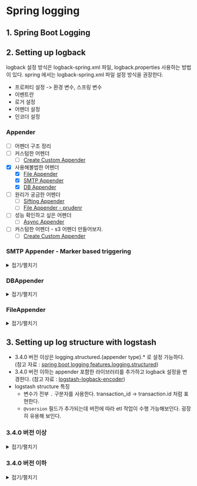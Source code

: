 # Spring logging

## 1. Spring Boot Logging


## 2. Setting up logback

logback 설정 방식은 logback-spring.xml 파일, logback.properties 사용하는 방법이 있다.
spring 에서는 logback-spring.xml 파일 설정 방식을 권장한다.

- 프로퍼티 설정 -> 환경 변수, 스프링 변수
- 이벤트란
- 로거 설정
- 어펜더 설정
- 인코더 설정

### Appender

- [ ] 어펜더 구조 정리
- [ ] 커스텀한 어펜더
	- [ ] [Create Custom Appender](https://logback.qos.ch/manual/appenders.html#WriteYourOwnAppender)
- [X] 사용해볼법한 어펜더
	- [X] [File Appender](https://logback.qos.ch/manual/appenders.html#FileAppender)
	- [X] [SMTP Appender](https://logback.qos.ch/manual/appenders.html#SMTPAppender)
	- [X] [DB Appender](https://logback.qos.ch/manual/appenders.html#DBAppender)
- [ ] 원리가 궁금한 어펜더
	- [ ] [Sifting Appender](https://logback.qos.ch/manual/appenders.html#SiftingAppender)
	- [ ] [File Appender - prudenr](https://logback.qos.ch/manual/appenders.html#prudent)
- [ ] 성능 확인하고 싶은 어펜더
	- [ ] [Async Appender](https://logback.qos.ch/manual/appenders.html#SiftingAppender)
- [ ] 커스텀한 어펜더 - s3 어펜더 만들어보자.
	- [ ] [Create Custom Appender](https://logback.qos.ch/manual/appenders.html#WriteYourOwnAppender)

### SMTP Appender - Marker based triggering


<details>
<summary>접기/펼치기</summary>

<!-- summary 아래 한칸 공백 두어야함 -->


ERROR 레벨 중 일부 이벤트 만 메일을 받을 수 있도록 마커 설정이 가능하다.

```kotlin
@RestControllerAdvice
class HelloExceptionHandler {
    private val log = LoggerFactory.getLogger(HelloExceptionHandler::class.java)
    @ExceptionHandler(RuntimeException::class)
    fun handleException(e: RuntimeException): String {
        val notifyAdmin = MarkerFactory.getMarker("NOTIFY_ADMIN")
        log.warn(notifyAdmin, "An exception occurred {}", e.message)
        return "Error: ${e.message}"
    }
}
```

logback-spring.xml 파일에는 OnMarkerEvaluator 에 마커를 등록한다.

```xml
<?xml version="1.0" encoding="UTF-8"?>
<configuration>
    <appender name="EMAIL" class="ch.qos.logback.classic.net.SMTPAppender">
        <evaluator class="ch.qos.logback.classic.boolex.OnMarkerEvaluator">
            <marker>NOTIFY_ADMIN</marker>
        </evaluator>
        <smtpHost>smtp-relay.gmail.com</smtpHost>
        <from>geonc123@estsoft.com</from>
        <to>geonc123@estsoft.com</to>
        <subject>TESTING: %logger{20} - %m</subject>
        <layout class="ch.qos.logback.classic.html.HTMLLayout"/>
    </appender>

    <root level="INFO">
        <appender-ref ref="EMAIL" />
    </root>
</configuration>

```

발생한 예외 수집한 모습이다.

<img width="1300" alt="스크린샷 2024-12-23 오후 1 27 43" src="https://github.com/user-attachments/assets/cc511049-6e64-471f-a550-c28eca14a005" />

JaninoEventEvaluator 기반 트리거도 가능하다. expression 을 등록하면 전송한다.

```xml
<?xml version="1.0" encoding="UTF-8"?>
<configuration>
    <appender name="EMAIL" class="ch.qos.logback.classic.net.SMTPAppender">
        <evaluator class="ch.qos.logback.classic.boolex.OnMarkerEvaluator">
            <marker>NOTIFY_ADMIN</marker>
            <expression>markerList.contains("NOTIFY_ADMIN")||markerList.contains("TRANSACTION_ADMIN")</expression>
        </evaluator>
        <smtpHost>smtp-relay.gmail.com</smtpHost>
        <from>geonc123@estsoft.com</from>
        <to>geonc123@estsoft.com</to>
<!--        <to>ANOTHER_EMAIL_DESTINATION</to> &lt;!&ndash; additional destinations are possible &ndash;&gt;-->
        <subject>TESTING: %logger{20} - %m</subject>
        <layout class="ch.qos.logback.classic.html.HTMLLayout"/>
    </appender>

    <root level="INFO">
        <appender-ref ref="EMAIL" />
    </root>
</configuration>
```

JaninoEventEvaluator 사용하려면 build.gradle.kts 에 다음 라이브러리를 추가해야 한다.

> [spring boot coordinates](https://docs.spring.io/spring-boot/appendix/dependency-versions/coordinates.html) 에서 [org.codehaus.janino:commons-compiler:3.1.12](https://janino-compiler.github.io/janino/) 라이브러리가 포함돼야 하는데 포함되지 않았나보다.
> 어떤 이유에선지 라이브러리를 직접 설정해야 한다.

```
dependencies {
	implementation("org.codehaus.janino:janino:3.1.12")
}
```

SMTP Appender 는 버퍼 관리가 중요하다.
버퍼에 담긴 데이터가 전부 전송되기 때문이다.
다음처럼 버퍼에 저장된 로그를 차례대로 출력한다.

<img width="1300" alt="스크린샷 2024-12-23 오후 1 19 46" src="https://github.com/user-attachments/assets/9ea189a9-248f-4664-a1be-5cb044119ffc" />

[버퍼가 가득 찰까봐 걱정할 수 있는데 걱정하지 않아도 된다.](https://logback.qos.ch/manual/appenders.html#bufferManagement)
버퍼를 넘는 순간 오래된 버퍼를 삭제한다. 또한 지난 30분 간 업데이트 되지 않은 버퍼도 자동으로 삭제한다.

</details>

### DBAppender



<details>
<summary>접기/펼치기</summary>

<!-- summary 아래 한칸 공백 두어야함 -->


DBAppender 는 logback-classic 에서 제공하지 않기 때문에 직접 추가해야 한다. 라이브러리 버전은 1.2.11.1 하나가 전부다.

```
dependencies {
	// https://mvnrepository.com/artifact/ch.qos.logback.db/logback-classic-db
	implementation("ch.qos.logback.db:logback-classic-db:1.2.11.1")
}
```

초기화 스크립트도 직접 실행하면 된다. logback-classic-db-1.2.11.1 패키지에서 `ch/qos/logback/classic/db/script/mysql.sql` 파일을 찾자.
데이터를 추가하면 다음처럼 테이블이 생성된다.

```
mysql> show tables;
+-------------------------+
| Tables_in_log           |
+-------------------------+
| logging_event           |
| logging_event_exception |
| logging_event_property  |
+-------------------------+
```

다음처럼 DBAppender 설정하면 된다.

```xml
<?xml version="1.0" encoding="UTF-8"?>
<configuration>
    <appender name="DB" class="ch.qos.logback.classic.db.DBAppender">
        <connectionSource class="ch.qos.logback.core.db.DriverManagerConnectionSource">
            <driverClass>com.mysql.jdbc.Driver</driverClass>
            <url>jdbc:mysql://localhost:3306/log</url>
            <user>root</user>
            <password>root</password>
        </connectionSource>
    </appender>
</configuration>
```

데이터베이스 드라이버가 필요하니 라이브러리를 추가해야 한다.

```kotlin
dependencies {
	runtimeOnly("com.mysql:mysql-connector-j")
}
```

logging_event 에 포함되는 데이터와 예시는 다음과 같다.

| timestmp | formatted\_message | logger\_name | level\_string | thread\_name | reference\_flag | arg0 | arg1 | arg2 | arg3 | caller\_filename | caller\_class | caller\_method | caller\_line | event\_id |
| :--- | :--- | :--- | :--- | :--- | :--- | :--- | :--- | :--- | :--- | :--- | :--- | :--- | :--- | :--- |
| 1734940085480 | Saying hello | tis.hello\_log\_system.HelloController | INFO | http-nio-8080-exec-1 | 1 | null | null | null | null | HelloController.kt | tis.hello\_log\_system.HelloController | hello | 13 | 16 |

logging_event_exception 에 포함되는 데이터와 예시는 다음과 같다.

| event\_id | i | trace\_line |
| :--- | :--- | :--- |
| 45 | 0 | java.lang.RuntimeException: An error occurred |
| 45 | 1 | at tis.hello\_log\_system.HelloController.error\(HelloController.kt:20\) |
| 45 | 2 | at java.base/jdk.internal.reflect.DirectMethodHandleAccessor.invoke\(DirectMethodHandleAccessor.java:103\) |
| 45 | 3 | at java.base/java.lang.reflect.Method.invoke\(Method.java:580\) |
| 45 | 4 | at kotlin.reflect.jvm.internal.calls.CallerImpl$Method.callMethod\(CallerImpl.kt:97\) |
| 45 | 5 | at kotlin.reflect.jvm.internal.calls.CallerImpl$Method$Instance.call\(CallerImpl.kt:113\) |
| 45 | 6 | at kotlin.reflect.jvm.internal.KCallableImpl.callDefaultMethod$kotlin\_reflection\(KCallableImpl.kt:207\) |
| 45 | 7 | at kotlin.reflect.jvm.internal.KCallableImpl.callBy\(KCallableImpl.kt:112\) |

event_id 에 맞게 root log 를 찾도록 설계됐다. 

| timestmp | formatted\_message | logger\_name | level\_string | thread\_name | reference\_flag | arg0 | arg1 | arg2 | arg3 | caller\_filename | caller\_class | caller\_method | caller\_line | event\_id |
| :--- | :--- | :--- | :--- | :--- | :--- | :--- | :--- | :--- | :--- | :--- | :--- | :--- | :--- | :--- |
| 1734940238748 | Servlet.service\(\) for servlet \[dispatcherServlet\] in context with path \[\] threw exception \[Request processing failed: java.lang.RuntimeException: An error occurred\] with root cause | org.apache.catalina.core.ContainerBase.\[Tomcat\].\[localhost\].\[/\].\[dispatcherServlet\] | ERROR | http-nio-8080-exec-1 | 2 | null | null | null | null | DirectJDKLog.java | org.apache.juli.logging.DirectJDKLog | log | 175 | 45 |

logging_event_property 에는 다음처럼 MDC에 저장된 정보가 포함된다.

| event\_id | mapped\_key | mapped\_value |
| :--- | :--- | :--- |
| 41 | transaction.id | ca533ad5-ba07-44a5-843b-823ef82d56b6 |
| 42 | transaction.id | ca533ad5-ba07-44a5-843b-823ef82d56b6 |
| 43 | transaction.id | ca533ad5-ba07-44a5-843b-823ef82d56b6 |
| 44 | transaction.id | ca533ad5-ba07-44a5-843b-823ef82d56b6 |

해당 이벤트 식별자를 이용해 데이터를 조회하면 된다.

| timestmp | formatted\_message | logger\_name | level\_string | thread\_name | reference\_flag | arg0 | arg1 | arg2 | arg3 | caller\_filename | caller\_class | caller\_method | caller\_line | event\_id |
| :--- | :--- | :--- | :--- | :--- | :--- | :--- | :--- | :--- | :--- | :--- | :--- | :--- | :--- | :--- |
| 1734940238734 | An exception occurred An error occurred | tis.hello\_log\_system.HelloExceptionHandler | WARN | http-nio-8080-exec-1 | 1 | An error occurred | null | null | null | HelloExceptionHandler.kt | tis.hello\_log\_system.HelloExceptionHandler | handleException | 18 | 44 |

</details>



### FileAppender


<details>
<summary>접기/펼치기</summary>

<!-- summary 아래 한칸 공백 두어야함 -->


OutputStreamAppender 하위 클래스로 로깅 이벤트를 파일에 추가한다. 아래 옵션으로 어떻게 저장할지 결정된다.

| Property Name	 | Type	    | Description                                                                               |
|----------------|----------|-------------------------------------------------------------------------------------------|
| append	        | boolean	 | 기존 파일 끝에 추가할지 결정한다. true 면 파일 끝에 추가하고 그렇지 않다면 삭제한다. 기본 값은 true 다.                         |
| encoder	       | Encoder	 | 로킹 이벤트가 기록되는 방식을 정한다.                                                                     |
| file	          | String	  | 작성할 파일 이름을 정한다. 파일 부모 디렉토리가 없는 경우 자동으로 생성한다.                                              |
| bufferSize	    | FileSize | immediateFlush 옵션이 false 로 설정된 경우 출력 버퍼 크기 설정한다. 기본 값은 8KB이다. 아무리 부담스러운 작업이어도 256KB 충분하다. |
| prudent        | boolean  | 한 파일을 여러 FileAppender 가 사용하는 경우 해당 파일에 신중하게 작성할지 결정한다.                                    |


FileAppender 는 기본 출력 스트림으로 바로 flush 되므로 로깅 이벤트가 손실되지 않는다. 그러나 로깅 이벤트 처리량을 늘리기 위해 immediateFlush 설정 변경으로 버퍼를 활용 할 수 있다.

No buffer

![image](https://github.com/user-attachments/assets/a5603678-7626-440a-b514-664d9585f2e2)

With buffer

![image](https://github.com/user-attachments/assets/c0bdc2fc-5858-4407-93b5-ae3fa7c58e07)

> prudent 모드는 배타적 잠금을 활용해 직렬화하며 대략 로그 작성 비용이 3배 증가한다. NFS(네트워크 파일 시스템)에서는 더 많은 비용이 발생한다. 잠금 편향이 발생하고 기아 현상이 발생한다.
> prudent 모드는 네트워크 속도와 OS 구현 세부 정보에 성능이 좌우하는데 [FileLockSimulator](https://gist.github.com/ceki/2794241) 로 시뮬레이션 가능하다. 

배치 애플리케이션을 개발하거나 단기 애플리케이션인 경우 시작마다 새 로그 파일을 만드는게 좋다. 파일에 실행한 날짜를 추가하면 된다. (참고 자료 : [Uniquely named files](https://logback.qos.ch/manual/appenders.html#uniquelyNamed))

```xml
<configuration>
  <!-- Insert the current time formatted as "yyyyMMdd'T'HHmmss" under
       the key "bySecond" into the logger context. This value will be
       available to all subsequent configuration elements. -->
  <timestamp key="bySecond" datePattern="yyyyMMdd'T'HHmmss"/>

  <appender name="FILE" class="ch.qos.logback.core.FileAppender">
    <!-- use the previously created timestamp to create a uniquely
         named log file -->
    <file>log-${bySecond}.log</file>
    <!--... -->
  </appender>
<!--... -->
 </configuration>
```

#### RollingFileAppender

RollingFileAppender 는 특정 조건이 충족되면 파일을 생성해 로깅 이벤트를 적재한다.
롤오버하는 방식은 두 가지 중 하나로 설정한다.

- RollingPolicy : 롤링이 발생할 상황을 지시한다.
- TriggeringPolicy : 롤링이 발생할 시점을 지시한다.

기본적인 FileAppender 설정 방식을 따르며 추가적인 설정은 다음과 같다.

| Property Name	 | Type	          | Description             |
|----------------|----------------|-------------------------|
| rollingPolicy	 | RollingPolicy	 | 롤오버가 발생할 상황을 지시하는 방법이다. |

정책은 다음과 같다.

- RollingPolicy
  - TimeBasedRollingPolicy : 날짜별로 파일을 보관한다.
  - SizeAndTimeBasedRollingPolicy : 날짜별로 파일을 보관함과 동시에 파일 크기를 제한한다. 크기를 넘으면 해당 날짜에서 넘버링해 파일을 관리한다.
  - FixedWindowRollingPolicy : 더이상 사용하지 않는다.
- TriggeringPolicy
  - SizeBasedTriggeringPolicy : 파일 크기가 지정한 크기를 넘으면 롤링한다.

자주 사용되는 SizeAndTimeBasedRollingPolicy, SizeAndTimeBasedRollingPolicy 정책만 확인해보겠다.

#### TimeBasedRollingPolicy

| Property Name	       | Type	    | Description                                                                      |
|----------------------|----------|----------------------------------------------------------------------------------|
| fileNamePattern	     | String	  | 롤오버될 파일 이름을 정의하며 날짜 패턴이 생력되면 기본 패턴(yyyy-MM-dd)이 추가된다. 롤오버 기간은 패턴에서 유추한다.         |
| maxHistory	          | int	     | 보관할 로그 파일 수를 지정한다. 최대 보관 수를 넘으면 오래된 로그부터 비동기적으로 삭제한다. 0으로 설정하면 비활성화되며 기본 값은 0이다. |
| totalSizeCap	        | int	     | 보관한 로그 크기를 지정한다. 총 크기를 초과하면 오래된 로그부터 비동기적으로 삭제한다. 0으로 설정하면 비활성화되며 기본 값은 0이다.     |
| cleanHistoryOnStart	 | boolean	 | true로 설졍하면 appender 시작하면서 아카이브된 로그를 삭제한다.                                        |

> 팁 : TimeBasedRollingPolicy 에서 로그가 간혹 보이지 않는 경우는 아직 롤오버가 진행되지 않은 경우다. 롤오버 트리거는 서비스가 로깅 이벤트를 적재할 때 발생한다.

> 유추할 때 다중으로 쓰면 기본 지정자를 찾을 수 없기에 `%d{yyyy/MM, aux}` 방식처럼 보조 라고 지정해야 한다. 시간대를 지정하고 싶다면 `%d {yyyy-MM-dd-HH, UTC }` 처럼 지정하면 된다.

> /wombat/foo.%d.gz 형식으로 명명하면 파일을 압축(Automatic file compression)해서 관리할 수 있다.

#### SizeAndTimeBasedRollingPolicy

기본적인 TimeBasedRollingPolicy 설정 방식을 따르며 추가적인 설정은 다음과 같다.

| Property Name	   | Type	     | Description                                                                       |
|------------------|-----------|-----------------------------------------------------------------------------------|
| fileNamePattern	 | String	   | TimeBasedRollingPolicy 정책과 유사하지만 형식에 `%i` 가 꼭 포함되어야 한다. 크기가 넘어가면 해당 위치에 숫자가 증가한다. |
| maxFileSize	     | FileSize	 | 설정된 크기가 넘어가면 0부터 시작하여 증가하는 인덱스로 보관된다. `%i` 형식에 해당 인덱스가 설정된다.                      |

</details>


## 3. Setting up log structure with logstash

- 3.4.0 버전 이상은 logging.structured.{appender type}.* 로 설정 가능하다. (참고 자료 : [spring boot logging features.logging.structured](https://docs.spring.io/spring-boot/reference/features/logging.html#features.logging.structured))
- 3.4.0 버전 이하는 appender 포함한 라이브러리를 추가하고 logback 설정을 변경한다. (참고 자료 : [logstash-logback-encoder](https://github.com/logfellow/logstash-logback-encoder))
- logstash structure 특징
  - 변수가 전부 `.` 구분자를 사용한다. transaction_id -> transaction.id 처럼 표현한다.
  - `@vsersion` 필드가 추가되는데 버전에 따라 etl 작업이 수행 가능해보인다. 굉장히 유용해 보인다.


### 3.4.0 버전 이상


<details>
<summary>접기/펼치기</summary>

<!-- summary 아래 한칸 공백 두어야함 -->


application.yml 파일에서 정의 가능하며 [기본 구성](https://github.com/spring-projects/spring-boot/blob/v3.4.1/spring-boot-project/spring-boot/src/main/resources/org/springframework/boot/logging/logback/structured-file-appender.xml)은 다음과 같다.

```xml
<?xml version="1.0" encoding="UTF-8"?>

<!--
File appender with structured logging logback configuration provided for import,
equivalent to the programmatic initialization performed by Boot
-->

<included>
	<appender name="FILE" class="ch.qos.logback.core.rolling.RollingFileAppender">
		<filter class="ch.qos.logback.classic.filter.ThresholdFilter">
			<level>${FILE_LOG_THRESHOLD}</level>
		</filter>
		<encoder class="org.springframework.boot.logging.logback.StructuredLogEncoder">
			<format>${FILE_LOG_STRUCTURED_FORMAT}</format>
			<charset>${FILE_LOG_CHARSET}</charset>
		</encoder>
		<file>${LOG_FILE}</file>
		<rollingPolicy class="ch.qos.logback.core.rolling.SizeAndTimeBasedRollingPolicy">
			<fileNamePattern>${LOGBACK_ROLLINGPOLICY_FILE_NAME_PATTERN:-${LOG_FILE}.%d{yyyy-MM-dd}.%i.gz}</fileNamePattern>
			<cleanHistoryOnStart>${LOGBACK_ROLLINGPOLICY_CLEAN_HISTORY_ON_START:-false}</cleanHistoryOnStart>
			<maxFileSize>${LOGBACK_ROLLINGPOLICY_MAX_FILE_SIZE:-10MB}</maxFileSize>
			<totalSizeCap>${LOGBACK_ROLLINGPOLICY_TOTAL_SIZE_CAP:-0}</totalSizeCap>
			<maxHistory>${LOGBACK_ROLLINGPOLICY_MAX_HISTORY:-7}</maxHistory>
		</rollingPolicy>
	</appender>
</included>
```

정의하는 형식은 다음과 같다.

```yaml
logging:
  file:
    path: ./logs
  structured:
    format:
      file: logstash
      console: logstash
    ecs:
      service:
        # 지정하지 않으면 spring.application.name 값으로 설정
        name: hello-spring-log
        # 지정하지 않으면 spring.application.version 값으로 설정
        version: 1.0.0
        environment: dev
        node-name: localhost
```

예상되는 로그 형식은 다음과 같다.

```json
{
  "@timestamp": "2024-12-21T15:07:47.804877+09:00",
  "@version": "1",
  "message": "Saying hello",
  "logger_name": "tis.hello_log_system.HelloController",
  "thread_name": "http-nio-8080-exec-1",
  "level": "INFO",
  "level_value": 20000,
  "transaction.id": "571a5b65-18cd-44a1-84cc-6a78758a18eb"
}
```

해당 방식은 세팅 시작은 쉽지만 커스텀은 데코레이터 패턴을 활용해야 한다.
append name 이 FILE 을 레퍼런스로 사용하면 된다.

```xml
<appender name="custom_appender" class="...">
    <appender-ref ref="FILE" />
</appender>
```

> `/org/springframework/boot/logging/logback/structured-file-appender.xml` 파일을 참고해야 한다.

</details>

### 3.4.0 버전 이하


<details>
<summary>접기/펼치기</summary>

<!-- summary 아래 한칸 공백 두어야함 -->


logback 설정을 직접 변경해야 한다. 번거롭지만 커스터마이징이 쉽다.
build.gradle 파일에 logstash-logback-encoder 라이브러리를 추가한다.

```kotlin
dependencies {
    implementation("net.logstash.logback:logstash-logback-encoder:7.4")
}
```

로컬에 파일 롤링 업데이트하려면 logback-spring.xml 파일을 다음과 같이 설정한다.

```xml
<?xml version="1.0" encoding="UTF-8"?>
<configuration>
    <appender name="ECS용_어펜더" class="ch.qos.logback.core.rolling.RollingFileAppender">
        <encoder class="net.logstash.logback.encoder.LogstashEncoder">
          <!-- MDC에 저장된 값을 포함할지 여부다. MDC 값은 기본적으로 추가되므로 따로 설정할 필요없다. -->
          <!--        <includeMdcKeyName>transaction.id</includeMdcKeyName>-->
          <!-- MDC에 저장된 값을 제외할 여부다. -->
          <excludeMdcKeyName>transaction.id</excludeMdcKeyName>
        </encoder>

        <rollingPolicy class="ch.qos.logback.core.rolling.SizeAndTimeBasedRollingPolicy">
          <fileNamePattern>${LOGBACK_ROLLINGPOLICY_FILE_NAME_PATTERN:-${LOG_FILE}.%d{yyyy-MM-dd}.%i.gz}</fileNamePattern>
          <cleanHistoryOnStart>${LOGBACK_ROLLINGPOLICY_CLEAN_HISTORY_ON_START:-false}</cleanHistoryOnStart>
          <maxFileSize>${LOGBACK_ROLLINGPOLICY_MAX_FILE_SIZE:-10MB}</maxFileSize>
          <totalSizeCap>${LOGBACK_ROLLINGPOLICY_TOTAL_SIZE_CAP:-0}</totalSizeCap>
          <maxHistory>${LOGBACK_ROLLINGPOLICY_MAX_HISTORY:-7}</maxHistory>
        </rollingPolicy>
    </appender>

    <logger name="ECS용_로거">
        <appender-ref ref="ECS용_어펜더"/>
    </logger>
</configuration>
```

세팅하면서 도움 된 정보를 나열했다.

유용한 필드 설정은 다음과 같다.

- [Key Value Pair Fields](https://github.com/logfellow/logstash-logback-encoder?tab=readme-ov-file#key-value-pair-fields) : 제외하고 싶은 필드 설정 (excludeMdcKeyName 사용하자.)
- [Caller Info Fields](https://github.com/logfellow/logstash-logback-encoder?tab=readme-ov-file#caller-info-fields) : 호출자 정보 추가 설정
- [Masking](https://github.com/logfellow/logstash-logback-encoder?tab=readme-ov-file#custom-fields) : 특정 필드 마스킹 처리 설정
- [Custom Fields](https://github.com/logfellow/logstash-logback-encoder?tab=readme-ov-file#custom-fields) : 사용자 정의 필드 추가 설정 (Markers 를 이용하면 json 필드 추가 가능하다. StructuredArguments 는 message 에 데이터가 포함된다.)

[유용한 예외 관련 로깅 설정](https://github.com/logfellow/logstash-logback-encoder?tab=readme-ov-file#customizing-stack-traces)은 다음과 같다.

- [Omit common frames](https://github.com/logfellow/logstash-logback-encoder?tab=readme-ov-file#omit-common-frames) : 불필요한 데이터 생략
- [Exclude frames per regex](https://github.com/logfellow/logstash-logback-encoder?tab=readme-ov-file#exclude-frames-per-regex) : 스택 트레이스 요약
- [Maximum depth per throwable](https://github.com/logfellow/logstash-logback-encoder?tab=readme-ov-file#maximum-depth-per-throwable) : 스택 트레이스 깊이 설정
- [Maximum trace size bytes](https://github.com/logfellow/logstash-logback-encoder?tab=readme-ov-file#maximum-trace-size-bytes) : 스택 트레이스 최대 크기 설정
- [Root cause first](https://github.com/logfellow/logstash-logback-encoder?tab=readme-ov-file#root-cause-first) : 루트 원인을 먼저 표시

만약 커스텀하고자 한다면 다음 순서로 세팅 방식을 고민한다.

1. 루트 원인을 먼저 표시할지 판단 ([Root cause first](https://github.com/logfellow/logstash-logback-encoder?tab=readme-ov-file#root-cause-first))
2. 스택 트레이스 형식 설정 ([Exclude frames per regex](https://github.com/logfellow/logstash-logback-encoder?tab=readme-ov-file#exclude-frames-per-regex), [Omit common frames](https://github.com/logfellow/logstash-logback-encoder?tab=readme-ov-file#omit-common-frames), [Maximum depth per throwable](https://github.com/logfellow/logstash-logback-encoder?tab=readme-ov-file#maximum-depth-per-throwable))
3. 스택 트레이스 최대 크기 설정 ([Maximum trace size bytes](https://github.com/logfellow/logstash-logback-encoder?tab=readme-ov-file#maximum-trace-size-bytes))

</details>



